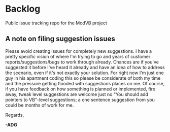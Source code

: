 # Backlog
Public issue tracking repo for the ModVB project

## A note on filing suggestion issues

Please avoid creating issues for completely new suggestions. I have a pretty specific vision of where I'm trying to go and years of customer reports/suggestions/bugs to work through already. Chances are if you've suggested it before I've heard it already and have an idea of how to address the scenario, even if it's not exactly your solution. For right now I'm just one guy in his apartment coding this so please be considerate of both my time and the pressure getting flooded with suggestions places on me. Of course, if you have feedback on how something is planned or implemented, fire away, tweak level suggestions are welcome just no "You should add pointers to VB"-level suggestions; a one sentence suggestion from you could be months of work for me.

Regards,

**-ADG**

